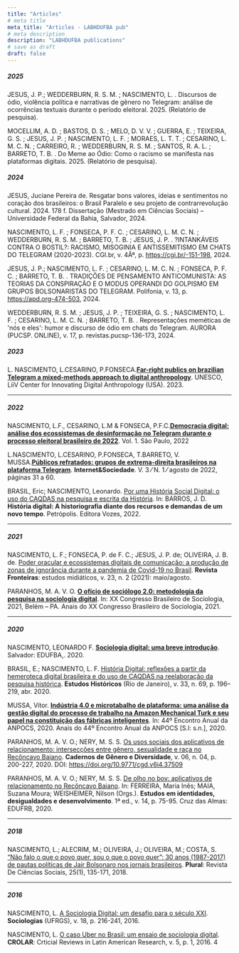 ```yaml
---
title: "Articles"
# meta title
meta_title: "Articles - LABHDUFBA pub"
# meta description
description: "LABHDUFBA publications"
# save as draft
draft: false
---
```


##### 2025

JESUS, J. P.; WEDDERBURN, R. S. M. ; NASCIMENTO, L. . Discursos de ódio, violência política e narrativas de gênero no Telegram: análise de ocorrências textuais durante o período eleitoral. 2025. (Relatório de pesquisa).

MOCELLIM, A. D. ; BASTOS, D. S. ; MELO, D. V. V. ; GUERRA, E. ; TEIXEIRA, G. S. ; JESUS, J. P. ; NASCIMENTO, L. F. ; MORAES, L. T. T. ; CESARINO, L. M. C. N. ; CARREIRO, R. ; WEDDERBURN, R. S. M. ; SANTOS, R. A. L. ; BARRETO, T. B. . Do Meme ao Ódio: Como o racismo se manifesta nas plataformas digitais. 2025. (Relatório de pesquisa).

##### 2024

JESUS, Juciane Pereira de. Resgatar bons valores, ideias e sentimentos no coração dos brasileiros: o Brasil Paralelo e seu projeto de contrarrevolução cultural. 2024. 178 f. Dissertação (Mestrado em Ciências Sociais) – Universidade Federal da Bahia, Salvador, 2024.

NASCIMENTO, L. F. ; FONSECA, P. F. C. ; CESARINO, L. M. C. N. ; WEDDERBURN, R. S. M. ; BARRETO, T. B. ; JESUS, J. P. . ?INTANKÁVEIS CONTRA O BOSTIL?: RACISMO, MISOGINIA E ANTISSEMITISMO EM CHATS DO TELEGRAM (2020-2023). CGI.br, v. 4Âª, p. https://cgi.br/-151-198, 2024.

JESUS, J. P.; NASCIMENTO, L. F. ; CESARINO, L. M. C. N. ; FONSECA, P. F. C. ; BARRETO, T. B. . TRADIÇÕES DE PENSAMENTO ANTICOMUNISTA: AS TEORIAS DA CONSPIRAÇÃO E O MODUS OPERANDI DO GOLPISMO EM GRUPOS BOLSONARISTAS DO TELEGRAM. Polifonia, v. 13, p. https://apd.org-474-503, 2024.

WEDDERBURN, R. S. M. ; JESUS, J. P. ; TEIXEIRA, G. S. ; NASCIMENTO, L. F. ; CESARINO, L. M. C. N. ; BARRETO, T. B. . Representações meméticas de 'nós e eles': humor e discurso de ódio em chats do Telegram. AURORA (PUCSP. ONLINE), v. 17, p. revistas.pucsp-136-173, 2024.

##### 2023

L. NASCIMENTO, L.CESARINO, P.FONSECA.**[Far-right publics on brazilian Telegram a mixed-methods approach to digital anthropology](https://unesdoc.unesco.org/ark:/48223/pf0000384901?fbclid=PAAaYTjUhU1xAsgLh-alU1N9HvzRTb81awgiQH0T9qenpXh2MnLbHahM8SBN8_aem_AXd6ekQU0vVsrNXUiJcN7tXeY_ANUn9_V8mus861IZmIPH4s8H5F-f8ihWLFdq86V9o)**. UNESCO, LiiV Center for Innovating Digital Anthropology (USA). 2023.

------

##### 2022

NASCIMENTO, L.F., CESARINO, L.M & FONSECA, P.F.C.**[Democracia digital: análise dos ecossistemas de desinformação no Telegram durante o processo eleitoral brasileiro de 2022](https://internetlab.org.br/wp-content/uploads/2022/08/telegram-01-relatorio-06-1.pdf)**. Vol. 1. São Paulo, 2022

L.NASCIMENTO, L.CESARINO, P.FONSECA, T.BARRETO, V. MUSSA.**[Públicos refratados: grupos de extrema-direita brasileiros na plataforma Telegram](https://revista.internetlab.org.br/wp-content/uploads/2023/01/publicos.pdf)**. **Internet&Sociedade**. V. 3 ⁄ N. 1 ⁄ agosto de 2022, páginas 31 a 60.

BRASIL, Eric; NASCIMENTO, Leonardo. [Por uma História Social Digital: o uso do CAQDAS na pesquisa e escrita da História](https://www.amazon.com.br/História-digital-historiografia-recursos-demandas-ebook/dp/B0B5Y63944/ref=sr_1_1). In: BARROS, J. D. **História digital: A historiografia diante dos recursos e demandas de um novo tempo**. Petrópolis. Editora Vozes, 2022.

------

##### 2021

NASCIMENTO, L. F.; FONSECA, P. de F. C.; JESUS, J. P. de; OLIVEIRA, J. B. de. [Poder oracular e ecossistemas digitais de comunicação: a produção de zonas de ignorância durante a pandemia de Covid-19 no Brasil](https://revistas.unisinos.br/index.php/fronteiras/article/view/22620). **Revista Fronteiras**: estudos midiáticos, v. 23, n. 2 (2021): maio/agosto.

PARANHOS, M. A. V. O. **[O ofício de sociólogo 2.0: metodologia da pesquisa na sociologia digital](https://www.sbs2021.sbsociologia.com.br/atividade/view?q=YToyOntzOjY6InBhcmFtcyI7czozNToiYToxOntzOjEyOiJJRF9BVElWSURBREUiO3M6MjoiNDYiO30iO3M6MToiaCI7czozMjoiMzFjOTFkNDAzMDBmMTQyMWE0MWRiZWM4NjQ4ZTUyYTkiO30%3D&ID_ATIVIDADE=46)**. In: XX Congresso Brasileiro de Sociologia, 2021, Belém – PA. Anais do XX Congresso Brasileiro de Sociologia, 2021.

------

##### 2020

NASCIMENTO, LEONARDO F. **[Sociologia digital: uma breve introdução](https://repositorio.ufba.br/bitstream/ri/32746/5/SociologiaDigitalPDF.pdf)**. Salvador: EDUFBA,. 2020.

BRASIL, E.; NASCIMENTO, L. F. [História Digital: reflexões a partir da hemeroteca digital brasileira e do uso de CAQDAS na reelaboração da pesquisa histórica](https://www.scielo.br/j/eh/a/XNJJWhFFzPKdkhF6cyj5BJv/?lang=pt). **Estudos Históricos** (Rio de Janeiro), v. 33, n. 69, p. 196–219, abr. 2020.

MUSSA, Vítor. **[Indústria 4.0 e microtabalho de plataforma: uma análise da gestão digital do processo de trabalho na Amazon Mechanical Turk e seu papel na constituição das fábricas inteligentes](https://www.anpocs2020.sinteseeventos.com.br/trabalho/view?ID_TRABALHO=3347)**. In: 44º Encontro Anual da ANPOCS, 2020. Anais do 44º Encontro Anual da ANPOCS [S.l: s.n.], 2020.

PARANHOS, M. A. V. O.; NERY, M. S. S. [Os usos sociais dos aplicativos de relacionamento: intersecções entre gênero, sexualidade e raça no Recôncavo Baiano](https://periodicos.ufba.br/index.php/cadgendiv/article/view/37509). **Cadernos de Gênero e Diversidade**, v. 06, n. 04, p. 200-227, 2020. DOI: https://doi.org/10.9771/cgd.v6i4.37509

PARANHOS, M. A. V. O.; NERY, M. S. S. [De olho no boy: aplicativos de relacionamento no Recôncavo Baiano](https://ufrb.edu.br/editora/titulos-publicados). In: FERREIRA, Maria Inês; MAIA, Suzana Moura; WEISHEIMER, Nilson (Orgs.). **Estudos em identidades, desigualdades e desenvolvimento**. 1ª ed., v. 14, p. 75-95. Cruz das Almas: EDUFRB, 2020.

------

##### 2018

NASCIMENTO, L.; ALECRIM, M.; OLIVEIRA, J.; OLIVEIRA, M.; COSTA, S. [“Não falo o que o povo quer, sou o que o povo quer”: 30 anos (1987-2017) de pautas políticas de Jair Bolsonaro nos jornais brasileiros](https://www.revistas.usp.br/plural/article/view/149019/146180). **Plural**: Revista De Ciências Sociais, 25(1), 135-171, 2018.

------

##### 2016

NASCIMENTO, L. [A Sociologia Digital: um desafio para o século XXI](https://www.scielo.br/j/soc/a/y9gtcQSrjjXVyRfryrKpXBk/?format=pdf&lang=pt). **Sociologias** (UFRGS), v. 18, p. 216-241, 2016.

NASCIMENTO, L. [O caso Uber no Brasil: um ensaio de sociologia digital](https://www.crolar.org/index.php/crolar/article/view/253/pdf). **CROLAR**: Crticial Reviews in Latin American Research, v. 5, p. 1, 2016. 4
